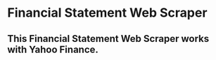 # Financial Statement Web Scraper

## This Financial Statement Web Scraper works with Yahoo Finance.